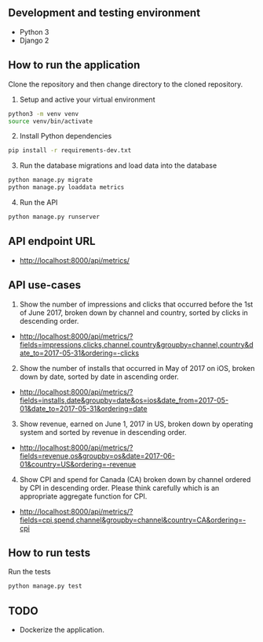 ## Development and testing environment

- Python 3
- Django 2

## How to run the application

Clone the repository and then change directory to the cloned repository.
1. Setup and active your virtual environment
```sh
python3 -m venv venv
source venv/bin/activate
```
2. Install Python dependencies
```sh
pip install -r requirements-dev.txt
```
3. Run the database migrations and load data into the database
```sh
python manage.py migrate
python manage.py loaddata metrics
```
4. Run the API
```sh
python manage.py runserver
```

## API endpoint URL

- [http://localhost:8000/api/metrics/](http://localhost:8000/api/metrics/)

## API use-cases

1. Show the number of impressions and clicks that occurred before the 1st of June 2017, broken down by channel and country, sorted by clicks in descending order.
- [http://localhost:8000/api/metrics/?fields=impressions,clicks,channel,country&groupby=channel,country&date_to=2017-05-31&ordering=-clicks](http://localhost:8000/api/metrics/?fields=impressions,clicks,channel,country&groupby=channel,country&date_to=2017-05-31&ordering=-clicks)
2. Show the number of installs that occurred in May of 2017 on iOS, broken down by date, sorted by date in ascending order.
- [http://localhost:8000/api/metrics/?fields=installs,date&groupby=date&os=ios&date_from=2017-05-01&date_to=2017-05-31&ordering=date](http://localhost:8000/api/metrics/?fields=installs,date&groupby=date&os=ios&date_from=2017-05-01&date_to=2017-05-31&ordering=date)
3. Show revenue, earned on June 1, 2017 in US, broken down by operating system and sorted by revenue in descending order.
- [http://localhost:8000/api/metrics/?fields=revenue,os&groupby=os&date=2017-06-01&country=US&ordering=-revenue](http://localhost:8000/api/metrics/?fields=revenue,os&groupby=os&date=2017-06-01&country=US&ordering=-revenue)
4. Show CPI and spend for Canada (CA) broken down by channel ordered by CPI in descending order. Please think carefully which is an appropriate aggregate function for CPI.
- [http://localhost:8000/api/metrics/?fields=cpi,spend,channel&groupby=channel&country=CA&ordering=-cpi](http://localhost:8000/api/metrics/?fields=cpi,spend,channel&groupby=channel&country=CA&ordering=-cpi)

## How to run tests

Run the tests
```sh
python manage.py test
```

## TODO

- Dockerize the application.
